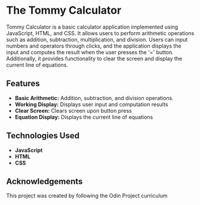 # The Tommy Calculator
Tommy Calculator is a basic calculator application implemented using JavaScript, HTML, and CSS. It allows users to perform arithmetic operations such as addition, subtraction, multiplication, and division. Users can input numbers and operators through clicks, and the application displays the input and computes the result when the user presses the '=' button. Additionally, it provides functionality to clear the screen and display the current line of equations.

## Features
- **Basic Arithmetic:** Addition, subtraction, and division operations.
- **Working Display:** Displays user input and computation results
- **Clear Screen:** Clears screen upon button press
- **Equation Display:** Displays the current line of equations

## Technologies Used
- **JavaScript**
- **HTML**
- **CSS**

## Acknowledgements
  This project was created by following the Odin Project curriculum
